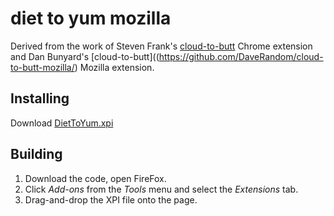 # diet to yum mozilla 

Derived from the work of Steven Frank's [cloud-to-butt](https://github.com/panicsteve/cloud-to-butt) Chrome extension and Dan Bunyard's [cloud-to-butt]((https://github.com/DaveRandom/cloud-to-butt-mozilla/) Mozilla extension.


## Installing

Download [DietToYum.xpi](https://github.com/br3nda/diet-to-yum-mozilla/blob/master/DietToYum.xpi?raw=true)


## Building

1. Download the code, open FireFox.
2. Click *Add-ons* from the *Tools* menu and select the *Extensions* tab.
3. Drag-and-drop the XPI file onto the page.
